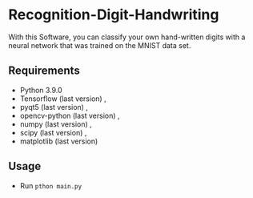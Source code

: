 # Recognition-Digit-Handwriting

With this Software, you can classify your own hand-written digits with a neural network that was trained on the MNIST data set.

## Requirements

* Python 3.9.0
* Tensorflow (last version) ,
* pyqt5 (last version) ,
* opencv-python (last version) ,
* numpy (last version) ,
* scipy (last version) ,
* matplotlib (last version)

## Usage

* Run `pthon main.py`
